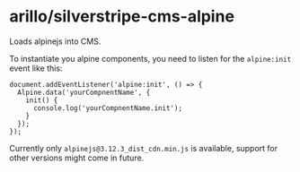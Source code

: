 # arillo/silverstripe-cms-alpine

Loads alpinejs into CMS.

To instantiate you alpine components, you need to listen for the `alpine:init` event like this:

```
document.addEventListener('alpine:init', () => {
  Alpine.data('yourCompnentName', {
    init() {
      console.log('yourCompnentName.init');
    }
  });
});
```

Currently only `alpinejs@3.12.3_dist_cdn.min.js` is available, support for other versions might come in future.
